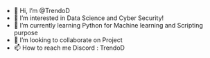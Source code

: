 - 👋 Hi, I’m @TrendoD
- 👀 I’m interested in Data Science and Cyber Security!
- 🌱 I’m currently learning Python for Machine learning and Scripting purpose
- 💞️ I’m looking to collaborate on Project
- 📫 How to reach me Discord : TrendoD
